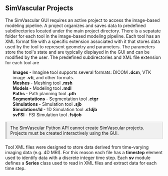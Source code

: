 ## SimVascular Projects ##

The SimVascular GUI requires an active project to access the image-based modeling pipeline. A project organizes and saves data to 
predefined subdirectories located under the main project directory. There is a sepatate folder for each tool in the image-based 
modeling pipeline. Each tool has an XML format file with a specific extension associated with it that stores data used by the tool
to represent geometry and parameters. The parameters store the tool's state and are typically displayed in the GUI and can be modified 
by the user. The predefined subdirectories and XML file extension for each tool are

<ul style="list-style-type:none;">
   <li> <b> Images </b> - Imagine tool supports several formats: DICOM <b>.dcm</b>, VTK image <b>.vti</b>, and other formats.
   <li> <b> Meshes </b> - Meshing tool <b>.msh</b> </li>
   <li> <b> Models </b> - Modeling tool <b>.mdl</b> </li>
   <li> <b> Paths </b> - Path planning tool <b>.pth</b> </li>
   <li> <b> Segmentations </b> - Segmentation tool <b>.ctgr</b> </li>
   <li> <b> Simulations </b> - Simulation tool <b>.sjb</b> </li>
   <li> <b> Simulations1d </b> - 1D Simulation tool <b>.s1djb</b> </li>
   <li> <b> svFSI </b> - FSI Simulation tool <b>.fsijob</b> </li>
</ul>


<div style="background-color: #F0F0F0; padding: 10px; border: 1px solid #d0d0d0; border-left: 6px solid #d0d0d0">
The SimVascular Python API cannot create SimVascular projects. Projects must be created interactively using the GUI.
</div>

<br>
Tool XML files were designed to store data derived from time-varying imaging data (e.g. 4D MRI). For this reason each file 
has a <b>timestep</b> element used to identify data with a discrete integer time step. Each <b>sv</b> module defines a 
<b>Series</b> class used to read in XML files and extract data for each time step.


